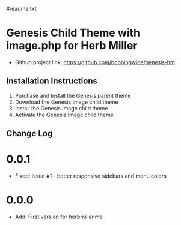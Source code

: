 #readme.txt

# Genesis Child Theme with image.php for Herb Miller

* Github project link: https://github.com/bobbingwide/genesis-hm

## Installation Instructions

1. Purchase and Install the Genesis parent theme
2. Download the Genesis Image child theme
3. Install the Genesis Image child theme
4. Activate the Genesis Image child theme


## Change Log ##

# 0.0.1 
* Fixed: Issue #1 - better responsive sidebars and menu colors


# 0.0.0 
* Add: First version for herbmiller.me




